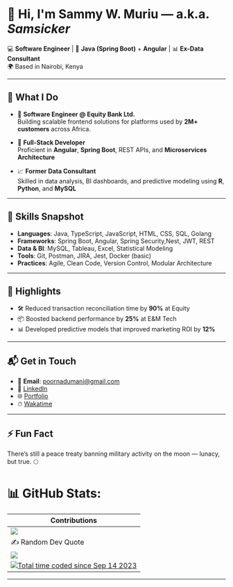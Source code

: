 # 👋 Hi, I'm Sammy W. Muriu — a.k.a. *Samsicker*  
💻 **Software Engineer** | 🔧 **Java (Spring Boot)** + **Angular** | 📊 **Ex-Data Consultant**  
🌍 Based in Nairobi, Kenya  

---

## 🚀 What I Do  

- 🏦 **Software Engineer @ Equity Bank Ltd.**  
  Building scalable frontend solutions for platforms used by **2M+ customers** across Africa.  

- 🧩 **Full-Stack Developer**  
  Proficient in **Angular**, **Spring Boot**, REST APIs, and **Microservices Architecture**  

- 📈 **Former Data Consultant**  
  Skilled in data analysis, BI dashboards, and predictive modeling using **R**, **Python**, and **MySQL**  

---

## 🧠 Skills Snapshot  

- **Languages**: Java, TypeScript, JavaScript, HTML, CSS, SQL, Golang 
- **Frameworks**: Spring Boot, Angular, Spring Security,Nest, JWT, REST  
- **Data & BI**: MySQL, Tableau, Excel, Statistical Modeling  
- **Tools**: Git, Postman, JIRA, Jest, Docker (basic)  
- **Practices**: Agile, Clean Code, Version Control, Modular Architecture  

---

## 📌 Highlights  

- 🛠️ Reduced transaction reconciliation time by **90%** at Equity  
- 📦 Boosted backend performance by **25%** at E&M Tech  
- 📊 Developed predictive models that improved marketing ROI by **12%**  

---

## 📬 Get in Touch  

- 📧 **Email**: poornadumani@gmail.com  
- 🔗 [LinkedIn](https://bit.ly/4l3w8QY)  
- 🌐 [Portfolio](https://bit.ly/4c4AOSs)  
- ⏱ [Wakatime](https://bit.ly/43q2EGP)

---

## ⚡ Fun Fact  

There’s still a peace treaty banning military activity on the moon — lunacy, but true. 🌕

# 📊 GitHub Stats:

| Contributions |
| ------ |
| ![](https://github-readme-streak-stats.herokuapp.com/?user=SW-Muriu&theme=dark&hide_border=false) |
| ✍️ Random Dev Quote |
| ![](https://quotes-github-readme.vercel.app/api?type=horizontal&theme=radical) |
| <a href="https://wakatime.com/@d88dc9e6-89c7-4457-b222-330a12b95e04"><img src="https://wakatime.com/badge/user/d88dc9e6-89c7-4457-b222-330a12b95e04.svg" alt="Total time coded since Sep 14 2023" /></a>|
---



